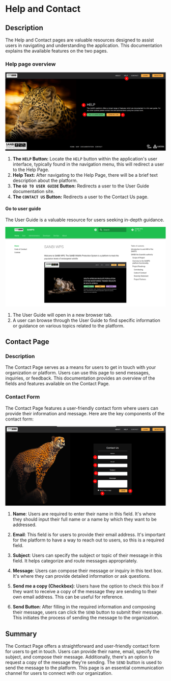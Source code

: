 # Help and Contact
<!-- To Be Populated -->

## Description

The Help and Contact pages are valuable resources designed to assist users in navigating and understanding the application. This documentation explains the available features on the two pages.

### Help page overview

![Help page](./img/help-contact-1.png)

1. **The `HELP` Button:** Locate the `HELP` button within the application's user interface, typically found in the navigation menu, this will redirect a user to the Help Page.
2. **Help Text:** After navigating to the Help Page, there will be a brief text description about the platform.
3. **The `GO TO USER GUIDE` Button:** Redirects a user to the User Guide documentation site.
4. **The `CONTACT US` Button:** Redirects a user to the Contact Us page.

#### Go to user guide

The User Guide is a valuable resource for users seeking in-depth guidance.

![Go to user guide](./img/help-contact-2.png)

1. The User Guide will open in a new browser tab.
2. A user can browse through the User Guide to find specific information or guidance on various topics related to the platform.

## Contact Page

### Description

The Contact Page serves as a means for users to get in touch with your organization or platform. Users can use this page to send messages, inquiries, or feedback. This documentation provides an overview of the fields and features available on the Contact Page.

### Contact Form

The Contact Page features a user-friendly contact form where users can provide their information and message. Here are the key components of the contact form:

![Contact us](./img/help-contact-3.png)

1. **Name**: Users are required to enter their name in this field. It's where they should input their full name or a name by which they want to be addressed.

2. **Email**: This field is for users to provide their email address. It's important for the platform to have a way to reach out to users, so this is a required field.

3. **Subject**: Users can specify the subject or topic of their message in this field. It helps categorize and route messages appropriately.

4. **Message**: Users can compose their message or inquiry in this text box. It's where they can provide detailed information or ask questions.

5. **Send me a copy (Checkbox)**: Users have the option to check this box if they want to receive a copy of the message they are sending to their own email address. This can be useful for reference.

6. **Send Button**: After filling in the required information and composing their message, users can click the `SEND` button to submit their message. This initiates the process of sending the message to the organization.

## Summary

The Contact Page offers a straightforward and user-friendly contact form for users to get in touch. Users can provide their name, email, specify the subject, and compose their message. Additionally, there's an option to request a copy of the message they're sending. The `SEND` button is used to send the message to the platform. This page is an essential communication channel for users to connect with our organization.
